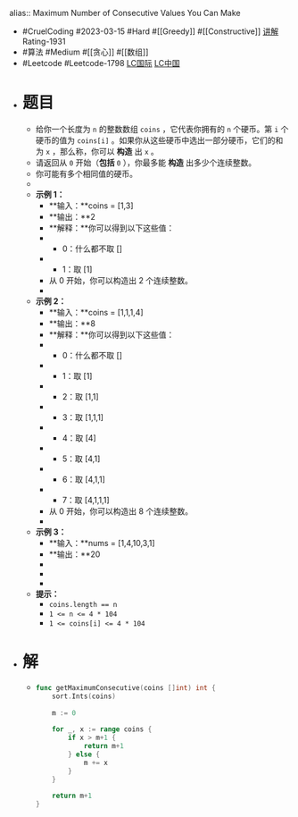 alias:: Maximum Number of Consecutive Values You Can Make
- #CruelCoding #2023-03-15 #Hard #[[Greedy]] #[[Constructive]] [讲解](https://youtu.be/X1Jp55_-H_A) Rating-1931
- #算法 #Medium #[[贪心]] #[[数组]]
- #Leetcode #Leetcode-1798 [LC国际](https://leetcode.com/problems/maximum-number-of-consecutive-values-you-can-make/) [LC中国](https://leetcode.cn/problems/maximum-number-of-consecutive-values-you-can-make/)
- # 题目
	- 给你一个长度为 `n` 的整数数组 `coins` ，它代表你拥有的 `n` 个硬币。第 `i` 个硬币的值为 `coins[i]` 。如果你从这些硬币中选出一部分硬币，它们的和为 `x` ，那么称，你可以 **构造** 出 `x` 。
	- 请返回从 `0` 开始（**包括** `0` ），你最多能 **构造** 出多少个连续整数。
	- 你可能有多个相同值的硬币。
	-
	- **示例 1：**
		- **输入：**coins = [1,3]
		- **输出：**2
		- **解释：**你可以得到以下这些值：
		- - 0：什么都不取 []
		- - 1：取 [1]
		- 从 0 开始，你可以构造出 2 个连续整数。
		-
	- **示例 2：**
		- **输入：**coins = [1,1,1,4]
		- **输出：**8
		- **解释：**你可以得到以下这些值：
		- - 0：什么都不取 []
		- - 1：取 [1]
		- - 2：取 [1,1]
		- - 3：取 [1,1,1]
		- - 4：取 [4]
		- - 5：取 [4,1]
		- - 6：取 [4,1,1]
		- - 7：取 [4,1,1,1]
		- 从 0 开始，你可以构造出 8 个连续整数。
		-
	- **示例 3：**
		- **输入：**nums = [1,4,10,3,1]
		- **输出：**20
		-
		-
		-
	- **提示：**
		- `coins.length == n`
		- `1 <= n <= 4 * 104`
		- `1 <= coins[i] <= 4 * 104`
- # 解
	- ```go
	  func getMaximumConsecutive(coins []int) int {
	      sort.Ints(coins)
	      
	      m := 0
	      
	      for _, x := range coins {
	          if x > m+1 {
	              return m+1
	          } else {
	              m += x
	          }
	      }
	      
	      return m+1
	  }
	  ```
